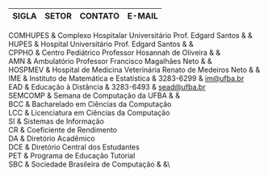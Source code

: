 


SIGLA | SETOR | CONTATO | E-MAIL
------|-------|---------|-------
COMHUPES & Complexo Hospitalar Universitário Prof. Edgard Santos & &\
HUPES & Hospital Universitário Prof. Edgard Santos & &\
CPPHO & Centro Pediátrico Professor Hosannah de Oliveira & &\
AMN & Ambulatório Professor Francisco Magalhães Neto & &\
HOSPMEV & Hospital de Medicina Veterinária Renato de Medeiros Neto & &\
IME & Instituto de Matemática e Estatística & 3283-6299 & im@ufba.br\
EAD & Educação à Distância & 3283-6493 & sead@ufba.br\
SEMCOMP & Semana de Computação da UFBA & &\
BCC & Bacharelado em Ciências da Computação\
LCC & Licenciatura em Ciências da Computação\
SI & Sistemas de Informação\
CR & Coeficiente de Rendimento\
DA & Diretório Acadêmico\
DCE & Diretório Central dos Estudantes\
PET & Programa de Educação Tutorial\
SBC & Sociedade Brasileira de Computação & &\


